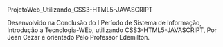 # 

ProjetoWeb_Utilizando_CSS3-HTML5-JAVASCRIPT

Desenvolvido na Conclusão do I Período de Sistema de Informação, Introdução a Tecnologia-WEb, utilizando CSS3-HTML5-JAVASCRIPT, 
Por Jean Cezar e orientado Pelo Professor Edemilton.
